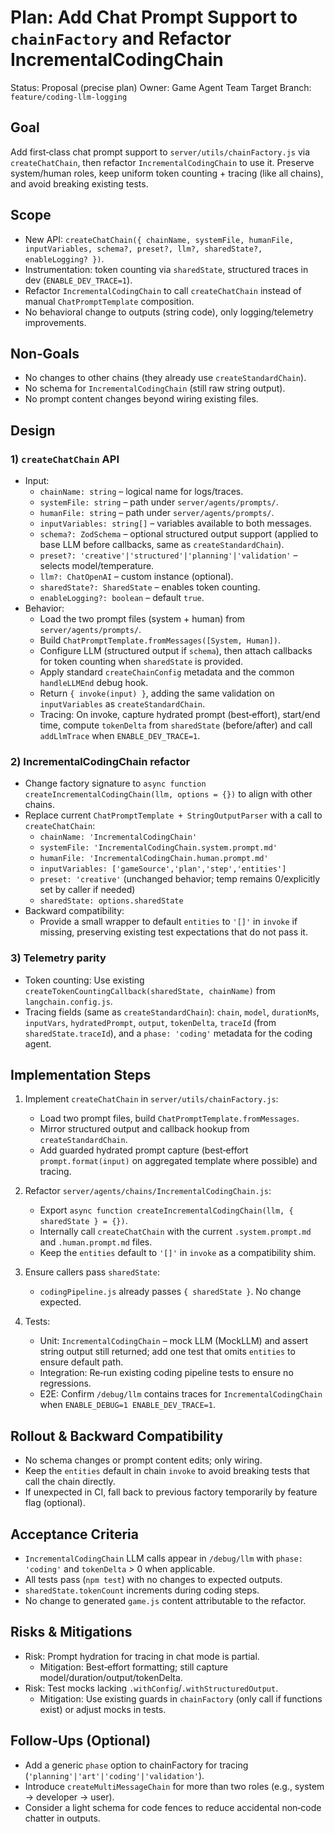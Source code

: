# Plan: Add Chat Prompt Support to `chainFactory` and Refactor IncrementalCodingChain

Status: Proposal (precise plan)
Owner: Game Agent Team
Target Branch: `feature/coding-llm-logging`

## Goal

Add first‑class chat prompt support to `server/utils/chainFactory.js` via `createChatChain`, then refactor `IncrementalCodingChain` to use it. Preserve system/human roles, keep uniform token counting + tracing (like all chains), and avoid breaking existing tests.

## Scope
- New API: `createChatChain({ chainName, systemFile, humanFile, inputVariables, schema?, preset?, llm?, sharedState?, enableLogging? })`.
- Instrumentation: token counting via `sharedState`, structured traces in dev (`ENABLE_DEV_TRACE=1`).
- Refactor `IncrementalCodingChain` to call `createChatChain` instead of manual `ChatPromptTemplate` composition.
- No behavioral change to outputs (string code), only logging/telemetry improvements.

## Non‑Goals
- No changes to other chains (they already use `createStandardChain`).
- No schema for `IncrementalCodingChain` (still raw string output).
- No prompt content changes beyond wiring existing files.

## Design

### 1) `createChatChain` API
- Input:
  - `chainName: string` – logical name for logs/traces.
  - `systemFile: string` – path under `server/agents/prompts/`.
  - `humanFile: string` – path under `server/agents/prompts/`.
  - `inputVariables: string[]` – variables available to both messages.
  - `schema?: ZodSchema` – optional structured output support (applied to base LLM before callbacks, same as `createStandardChain`).
  - `preset?: 'creative'|'structured'|'planning'|'validation'` – selects model/temperature.
  - `llm?: ChatOpenAI` – custom instance (optional).
  - `sharedState?: SharedState` – enables token counting.
  - `enableLogging?: boolean` – default `true`.
- Behavior:
  - Load the two prompt files (system + human) from `server/agents/prompts/`.
  - Build `ChatPromptTemplate.fromMessages([System, Human])`.
  - Configure LLM (structured output if `schema`), then attach callbacks for token counting when `sharedState` is provided.
  - Apply standard `createChainConfig` metadata and the common `handleLLMEnd` debug hook.
  - Return `{ invoke(input) }`, adding the same validation on `inputVariables` as `createStandardChain`.
  - Tracing: On invoke, capture hydrated prompt (best‑effort), start/end time, compute `tokenDelta` from `sharedState` (before/after) and call `addLlmTrace` when `ENABLE_DEV_TRACE=1`.

### 2) IncrementalCodingChain refactor
- Change factory signature to `async function createIncrementalCodingChain(llm, options = {})` to align with other chains.
- Replace current `ChatPromptTemplate + StringOutputParser` with a call to `createChatChain`:
  - `chainName: 'IncrementalCodingChain'`
  - `systemFile: 'IncrementalCodingChain.system.prompt.md'`
  - `humanFile: 'IncrementalCodingChain.human.prompt.md'`
  - `inputVariables: ['gameSource','plan','step','entities']`
  - `preset: 'creative'` (unchanged behavior; temp remains 0/explicitly set by caller if needed)
  - `sharedState: options.sharedState`
- Backward compatibility:
  - Provide a small wrapper to default `entities` to `'[]'` in `invoke` if missing, preserving existing test expectations that do not pass it.

### 3) Telemetry parity
- Token counting: Use existing `createTokenCountingCallback(sharedState, chainName)` from `langchain.config.js`.
- Tracing fields (same as `createStandardChain`): `chain`, `model`, `durationMs`, `inputVars`, `hydratedPrompt`, `output`, `tokenDelta`, `traceId` (from `sharedState.traceId`), and a `phase: 'coding'` metadata for the coding agent.

## Implementation Steps

1) Implement `createChatChain` in `server/utils/chainFactory.js`:
   - Load two prompt files, build `ChatPromptTemplate.fromMessages`.
   - Mirror structured output and callback hookup from `createStandardChain`.
   - Add guarded hydrated prompt capture (best‑effort `prompt.format(input)` on aggregated template where possible) and tracing.

2) Refactor `server/agents/chains/IncrementalCodingChain.js`:
   - Export `async function createIncrementalCodingChain(llm, { sharedState } = {})`.
   - Internally call `createChatChain` with the current `.system.prompt.md` and `.human.prompt.md` files.
   - Keep the `entities` default to `'[]'` in `invoke` as a compatibility shim.

3) Ensure callers pass `sharedState`:
   - `codingPipeline.js` already passes `{ sharedState }`. No change expected.

4) Tests:
   - Unit: `IncrementalCodingChain` – mock LLM (MockLLM) and assert string output still returned; add one test that omits `entities` to ensure default path.
   - Integration: Re‑run existing coding pipeline tests to ensure no regressions.
   - E2E: Confirm `/debug/llm` contains traces for `IncrementalCodingChain` when `ENABLE_DEBUG=1 ENABLE_DEV_TRACE=1`.

## Rollout & Backward Compatibility
- No schema changes or prompt content edits; only wiring.
- Keep the `entities` default in chain `invoke` to avoid breaking tests that call the chain directly.
- If unexpected in CI, fall back to previous factory temporarily by feature flag (optional).

## Acceptance Criteria
- `IncrementalCodingChain` LLM calls appear in `/debug/llm` with `phase: 'coding'` and `tokenDelta` > 0 when applicable.
- All tests pass (`npm test`) with no changes to expected outputs.
- `sharedState.tokenCount` increments during coding steps.
- No change to generated `game.js` content attributable to the refactor.

## Risks & Mitigations
- Risk: Prompt hydration for tracing in chat mode is partial.
  - Mitigation: Best‑effort formatting; still capture model/duration/output/tokenDelta.
- Risk: Test mocks lacking `.withConfig`/`.withStructuredOutput`.
  - Mitigation: Use existing guards in `chainFactory` (only call if functions exist) or adjust mocks in tests.

## Follow‑Ups (Optional)
- Add a generic `phase` option to chainFactory for tracing (`'planning'|'art'|'coding'|'validation'`).
- Introduce `createMultiMessageChain` for more than two roles (e.g., system → developer → user).
- Consider a light schema for code fences to reduce accidental non‑code chatter in outputs.
